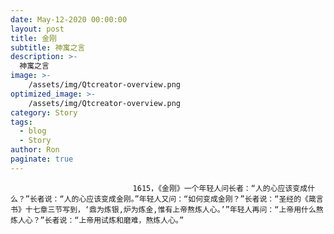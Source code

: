 ```yaml
---
date: May-12-2020 00:00:00
layout: post
title: 金刚
subtitle: 神寓之言
description: >-
  神寓之言
image: >-
    /assets/img/Qtcreator-overview.png
optimized_image: >-
    /assets/img/Qtcreator-overview.png
category: Story
tags:
  - blog
  - Story
author: Ron
paginate: true
---
```


							　　1615，《金刚》一个年轻人问长者：“人的心应该变成什么？”长者说：“人的心应该变成金刚。”年轻人又问：“如何变成金刚？”长者说：“圣经的《箴言书》十七章三节写到，‘鼎为炼银,炉为炼金,惟有上帝熬炼人心。’”年轻人再问：“上帝用什么熬炼人心？”长者说：“上帝用试炼和磨难，熬炼人心。”
							
							
						